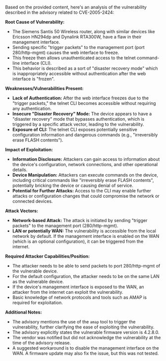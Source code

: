Based on the provided content, here's an analysis of the vulnerability described in the advisory related to CVE-2005-2424:

**Root Cause of Vulnerability:**
- The Siemens Santis 50 Wireless router, along with similar devices like Ericsson HN294dp and Dynalink RTA300W, have a flaw in their management interface.
- Sending specific "trigger packets" to the management port (port 280/http-mgmt) causes the web interface to freeze.
- This freeze then allows unauthenticated access to the telnet command-line interface (CLI).
- This behavior is described as a sort of "disaster recovery mode" which is inappropriately accessible without authentication after the web interface is "frozen".

**Weaknesses/Vulnerabilities Present:**
- **Lack of Authentication:** After the web interface freezes due to the "trigger packets," the telnet CLI becomes accessible without requiring any authentication.
- **Insecure "Disaster Recovery" Mode:** The device appears to have a "disaster recovery" mode that bypasses authentication, which is triggered by a specific attack vector, leading to the vulnerability.
- **Exposure of CLI:** The telnet CLI exposes potentially sensitive configuration information and dangerous commands (e.g., "irreversibly erase FLASH contents").

**Impact of Exploitation:**
- **Information Disclosure:** Attackers can gain access to information about the device's configuration, network connections, and other operational details.
- **Device Manipulation:** Attackers can execute commands on the device, including critical commands like "irreversibly erase FLASH contents", potentially bricking the device or causing denial of service.
- **Potential for Further Attacks:** Access to the CLI may enable further attacks or configuration changes that could compromise the network or connected devices.

**Attack Vectors:**
- **Network-based Attack:** The attack is initiated by sending "trigger packets" to the management port (280/http-mgmt).
- **LAN or potentially WAN:**  The vulnerability is accessible from the local network by default. If the management interface is enabled on the WAN (which is an optional configuration), it can be triggered from the internet.

**Required Attacker Capabilities/Position:**
- The attacker needs to be able to send packets to port 280/http-mgmt of the vulnerable device.
- For the default configuration, the attacker needs to be on the same LAN as the vulnerable device.
- If the device's management interface is exposed to the WAN, an attacker from the internet can exploit the vulnerability.
- Basic knowledge of network protocols and tools such as AMAP is required for exploitation.

**Additional Notes:**
- The advisory mentions the use of the `amap` tool to trigger the vulnerability, further clarifying the ease of exploiting the vulnerability.
- The advisory explicitly states the vulnerable firmware version is 4.2.8.0.
- The vendor was notified but did not acknowledge the vulnerability at the time of the advisory release.
- A suggested workaround is to disable the management interface on the WAN. A firmware update may also fix the issue, but this was not tested.